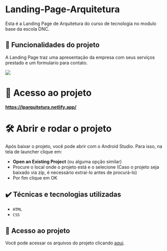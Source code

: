 # Landing-Page-Arquitetura
Esta é a Landing Page de Arquitetura do curso de tecnologia no modulo base da escola DNC.


## 🔨 Funcionalidades do projeto

A Landing Page traz uma apresentação da empresa com seus serviços prestado e um formulario para contato.

![](gif/Apresentacao.gif)

# 📁 Acesso ao projeto

**https://lparquitetura.netlify.app/**

# 🛠️ Abrir e rodar o projeto
Após baixar o projeto, você pode abrir com o Android Studio. Para isso, na tela de launcher clique em:

- **Open an Existing Project** (ou alguma opção similar)
- Procure o local onde o projeto está e o selecione (Caso o projeto seja baixado via zip, é necessário extraí-lo antes de procurá-lo)
- Por fim clique em OK

## ✔️ Técnicas e tecnologias utilizadas

- ``HTML``
- ``CSS``

## 📁 Acesso ao projeto
Você pode acessar os arquivos do projeto clicando [aqui](https://github.com/Leandro-Pinho/Landing-Page-Arquitetura).
